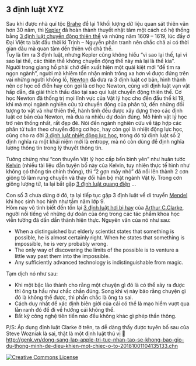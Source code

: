 ## 3 định luật XYZ

Sau khi được nhà quí tộc [Brahe](https://en.wikipedia.org/wiki/Tycho_Brahe) để lại 1 khối lượng dữ liệu quan sát thiên văn hơn 30 năm, thì [Kepler](https://en.wikipedia.org/wiki/Johannes_Kepler) đã hoàn thành thuyết nhật tâm một cách có hệ thống bằng [3 định luật chuyển động thiên thể](https://vi.wikipedia.org/wiki/Nh%E1%BB%AFng_%C4%91%E1%BB%8Bnh_lu%E1%BA%ADt_c%E1%BB%A7a_Kepler_v%E1%BB%81_chuy%E1%BB%83n_%C4%91%E1%BB%99ng_thi%C3%AAn_th%E1%BB%83) và những năm 1609 – 1619, lúc đấy ở Đại Việt ta bắt đầu thời kì Trịnh – Nguyễn phân tranh nên chắc chả ai có thời gian đâu mà quan tâm đến thiên với chả thể.  
Tuy là tìm ra 3 định luật, nhưng Kepler cũng không hiểu “vì sao lại thế, tại vì sao lại thế, các thiên thể không chuyển động thế này mà lại là thế kia”. Người trong giang hồ phải chờ đến xuất hiện một quái kiệt mới “để tìm ra ngọn ngành”, người mà khiêm tốn nhận mình trông xa hơn vì được đứng trên vai những người khổng lồ, [Newton](https://en.wikipedia.org/wiki/Isaac_Newton) đã đưa ra 3 định luật cơ bản, hình thành nên cơ học cổ điển hay còn gọi là cơ học Newton, cùng với định luật vạn vật hấp dẫn, đã giải thích thấu đáo tại sao qui luật chuyển động thiên thể. Cơ học Newton đã thống trị mọi lĩnh vực của Vật lý học cho đến đầu thế kỉ 19, khi mà mọi ngành nghiên cứu từ chuyển động của phân tử, đến những đối tượng to vật vã như thiên thể, hành tình đều được xây dựng theo các định luật cơ bản của Newton, mà đưa ra nhiều dự đoán đúng. Mô hình vật lý học trở nên thống nhất, rất đẹp đẽ.
Nói đến ngành nghiên cứu về tập hợp các phân tử tuân theo chuyển động cơ học, hay còn gọi là nhiệt động lực học, cũng cho ra đời [3 định luật nhiệt động lực học](https://vi.wikipedia.org/wiki/Nhi%E1%BB%87t_%C4%91%E1%BB%99ng_l%E1%BB%B1c_h%E1%BB%8Dc#C%C3%A1c_%C4%91%E1%BB%8Bnh_lu%E1%BA%ADt), trong đó từ định luật số 2 định nghĩa ra một khái niệm mới là entropy, mà nó còn dùng để định nghĩa lượng thông tin trong lý thuyết thông tin.

Tưởng chừng như “con thuyền Vật lý học cấp bến bình yên” như huân tước [Kelvin](https://vi.wikipedia.org/wiki/William_Thomson) (nhiều tài liệu dẫn tuyên bố này của Kelvin, tuy nhiên thực tế hình như không có thông tin chính thống), thì “2 gợn mây nhỏ” đã nổi lên thành 2 cơn giông tố làm rung chuyển và thay đổi hẳn bộ mặt ngành Vật lý. Trong cơn giông lượng tử, ta lại bắt gặp [3 định luật quang điện](https://vi.wikipedia.org/wiki/Hi%E1%BB%87u_%E1%BB%A9ng_quang_%C4%91i%E1%BB%87n) …

Con số 3 chưa dừng ở đó, ta lại tiếp tục gặp 3 định luật về di truyền [Mendel](https://vi.wikipedia.org/wiki/Di_truy%E1%BB%81n_Mendel) khi học sinh học hình như tầm năm lớp 9.  
Hôm nay vô tình biết đến tồn lại [3 định luật hơi bị hay](https://en.wikipedia.org/wiki/Clarke%27s_three_laws) của [Arthur C.Clarke](https://en.wikipedia.org/wiki/Arthur_C._Clarke), người nổi tiếng về những dự đoán của ông trong các tác phẩm khoa học viễn tưởng đã dần dần thành hiện thực. Nguyên văn của nó như sau:
- When a distinguished but elderly scientist states that something is possible, he is almost certainly right. When he states that something is impossible, he is very probably wrong.
- The only way of discovering the limits of the possible is to venture a little way past them into the impossible.
- Any sufficiently advanced technology is indistinguishable from magic.

Tạm dịch nó như sau:
- Khi một bậc lão thành cho rằng một chuyện gì đó là có thể xảy ra được thì ông ta hầu như chắc chắn đúng. Song khi vị này bảo rằng chuyện gì đó là không thể được, thì phần chắc là ông ta sai.
- Cách duy nhất để xác định biên giới của cái có thể là mạo hiểm vượt qua lằn ranh đó để đi về hướng cái không thể.
- Bất kỳ công nghệ tiên tiến nào đều không khác gì phép thần thông.

P/S: Áp dụng định luật Clarke ở trên, ta dễ dàng thấy được tuyên bố sau của Steve Wozniak là sai, thật là một định luật thú vị 🙂  
http://genk.vn/dong-sang-lap-apple-tri-tue-nhan-tao-se-khong-bao-gio-du-thong-minh-de-dieu-khien-mot-chiec-o-to-20181001104135133.chn

<a rel="license" href="http://creativecommons.org/licenses/by-nc-nd/4.0/"><img alt="Creative Commons License" style="border-width:0" src="https://i.creativecommons.org/l/by-nc-nd/4.0/80x15.png" />